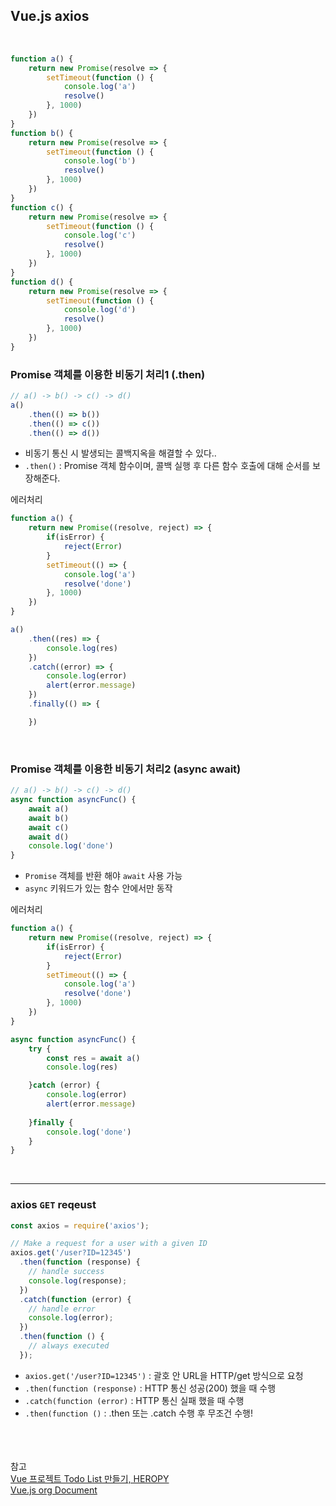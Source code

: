 ## Vue.js axios

<br>

```js
function a() {
    return new Promise(resolve => {
        setTimeout(function () {
            console.log('a')
            resolve()
        }, 1000)
    })
}
function b() {
    return new Promise(resolve => {
        setTimeout(function () {
            console.log('b')
            resolve()
        }, 1000)
    })
}
function c() {
    return new Promise(resolve => {
        setTimeout(function () {
            console.log('c')
            resolve()
        }, 1000)
    })
}
function d() {
    return new Promise(resolve => {
        setTimeout(function () {
            console.log('d')
            resolve()
        }, 1000)
    })
}
```
### Promise 객체를 이용한 비동기 처리1 (**.then**)
```js
// a() -> b() -> c() -> d()
a()
    .then(() => b())
    .then(() => c())
    .then(() => d())
```
* 비동기 통신 시 발생되는 콜백지옥을 해결할 수 있다..
* `.then()` : Promise 객체 함수이며, 콜백 실행 후 다른 함수 호출에 대해 순서를 보장해준다.

에러처리
```js
function a() {
    return new Promise((resolve, reject) => {
        if(isError) {
            reject(Error)
        }
        setTimeout(() => {
            console.log('a')
            resolve('done')
        }, 1000)
    })
}

a()
    .then((res) => {
        console.log(res)
    })
    .catch((error) => {
        console.log(error)
        alert(error.message)
    })
    .finally(() => {

    })
```
<br>

### Promise 객체를 이용한 비동기 처리2 (**async await**)
```js
// a() -> b() -> c() -> d()
async function asyncFunc() {
    await a()   
    await b()
    await c()
    await d()
    console.log('done')
}
```
* `Promise` 객체를 반환 해야 `await` 사용 가능
* `async` 키워드가 있는 함수 안에서만 동작

에러처리
```js
function a() {
    return new Promise((resolve, reject) => {
        if(isError) {
            reject(Error)
        }
        setTimeout(() => {
            console.log('a')
            resolve('done')
        }, 1000)
    })
}

async function asyncFunc() {
    try {
        const res = await a()   
        console.log(res)

    }catch (error) {
        console.log(error)
        alert(error.message)
        
    }finally {
        console.log('done')
    }
}
```
<br>
<hr>

### axios `GET` reqeust
```js
const axios = require('axios');

// Make a request for a user with a given ID
axios.get('/user?ID=12345')
  .then(function (response) {
    // handle success
    console.log(response);
  })
  .catch(function (error) {
    // handle error
    console.log(error);
  })
  .then(function () {
    // always executed
  });
```
* `axios.get('/user?ID=12345')` : 괄호 안 URL을 HTTP/get 방식으로 요청
* `.then(function (response)` : HTTP 통신 성공(200) 했을 때 수행
* `.catch(function (error)` : HTTP 통신 실패 했을 때 수행 
* `.then(function ()` : .then 또는 .catch 수행 후 무조건 수행!


<br><br><br>참고<br>
[Vue 프로젝트 Todo List 만들기, HEROPY](https://github.com/HeropCode/Vue-Todo-app) <br>
[Vue.js org Document](https://router.vuejs.org/kr/guide/essentials/history-mode.html)


